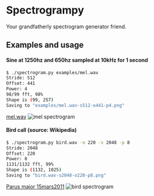 # Spectrogrampy

Your grandfatherly spectrogram generator friend.

## Examples and usage

#### Sine at 1250hz and 650hz sampled at 10kHz for 1 second

```bash
$ ./spectrogram.py examples/mel.wav
Stride: 512
Offset: 441
Power: 4
98/99 fft, 98%
Shape is (99, 257)
Saving to "examples/mel.wav-s512-o441-p4.png"
```

[mel.wav](https://raw.github.com/plredmond/spectrogrampy/master/examples/mel.wav)
![mel spectrogram](https://raw.github.com/plredmond/spectrogrampy/master/examples/mel.wav-s512-o441-p4.png)

#### Bird call (source: Wikipedia)

```bash
$ ./spectrogram.py bird.wav -o 220 -s 2048 -p 8
Stride: 2048
Offset: 220
Power: 8
1131/1132 fft, 99%
Shape is (1132, 1025)
Saving to "bird.wav-s2048-o220-p8.png"
```

[Parus major 15mars2011](http://en.wikipedia.org/wiki/File:Parus_major_15mars2011.ogg)
![bird spectrogram](https://raw.github.com/plredmond/spectrogrampy/master/examples/bird.wav-s2048-o220-p4.png)
